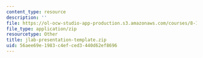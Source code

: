 ```yaml
---
content_type: resource
description: ''
file: https://ol-ocw-studio-app-production.s3.amazonaws.com/courses/8-13-14-experimental-physics-i-ii-junior-lab-fall-2016-spring-2017/56aee69e1983c4efced3440d62ef8696_jlab-presentation-template.zip
file_type: application/zip
resourcetype: Other
title: jlab-presentation-template.zip
uid: 56aee69e-1983-c4ef-ced3-440d62ef8696
---
```

